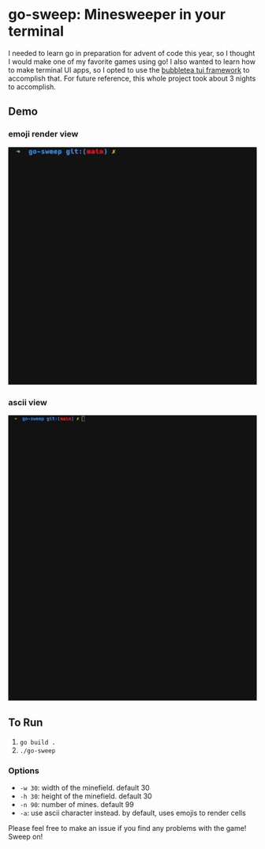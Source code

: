 # go-sweep: Minesweeper in your terminal

I needed to learn go in preparation for advent of code this year, so I thought I would make one of my favorite games using go! I also wanted to learn how to make terminal UI apps, so I opted to use the [bubbletea tui framework](https://github.com/charmbracelet/bubbletea) to accomplish that. For future reference, this whole project took about 3 nights to accomplish.

## Demo

### emoji render view

![go-sweep gif](./go-sweep.gif)

### ascii view

![go-sweep ascii gif](./go-sweep-ascii.gif)

## To Run

1. `go build .`
2. `./go-sweep`

### Options

- `-w 30`: width of the minefield. default 30
- `-h 30`: height of the minefield. default 30
- `-n 90`: number of mines. default 99
- `-a`: use ascii character instead. by default, uses emojis to render cells

Please feel free to make an issue if you find any problems with the game! Sweep on!
